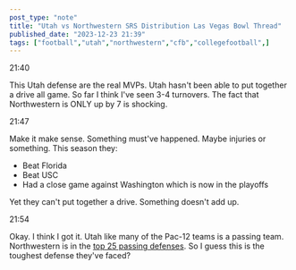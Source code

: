 ```yaml
---
post_type: "note" 
title: "Utah vs Northwestern SRS Distribution Las Vegas Bowl Thread"
published_date: "2023-12-23 21:39"
tags: ["football","utah","northwestern","cfb","collegefootball",]
---
```


21:40

This Utah defense are the real MVPs. Utah hasn't been able to put together a drive all game. So far I think I've seen 3-4 turnovers. The fact that Northwestern is ONLY up by 7 is shocking. 

21:47

Make it make sense. Something must've happened. Maybe injuries or something. This season they:

- Beat Florida
- Beat USC
- Had a close game against Washington which is now in the playoffs

Yet they can't put together a drive. Something doesn't add up.

21:54

Okay. I think I got it. Utah like many of the Pac-12 teams is a passing team. Northwestern is in the [top 25 passing defenses](https://www.foxsports.com/articles/college-football/2023-college-football-defense-rankings-team-pass-and-rush-stats). So I guess this is the toughest defense they've faced?